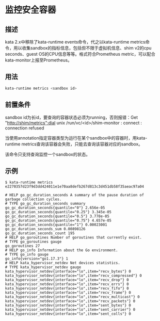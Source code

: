 # 监控安全容器

## 描述

kata 2.x中移除了kata-runtime events命令，代之以kata-runtime metrics命令，用以收集sandbox的指标信息，包括但不限于虚拟机信息、shim v2的cpu seconds、guest OS的CPU信息等等。格式符合Prometheus metric，可以配合kata-monitor上报至Prometheus。

## 用法

```sh
kata-runtime metrics <sandbox id>
```

## 前置条件

sandbox id为长id，要查询的容器状态必须为running，否则报错：Get "<http://shim/metrics":dial> unix /run/vc/\<id\>/shim-monitor : connect : connection refused

当使用annotation指定容器类型为运行在某个sandbox中的容器时，用kata-runtime metrics查询该容器会失败，只能去查询该容器对应的sandbox。

该命令只支持查询监控一个sandbox的状态。

## 示例

```shell
$ kata-runtime metrics e2270357d23f9d3dd424011e1e70aa8defb267d813c3d451db58f35aeac97a04

# HELP go_gc_duration_seconds A summary of the pause duration of garbage collection cycles.
# TYPE go_gc_duration_seconds summary
go_gc_duration_seconds{quantile="0"} 2.656e-05
go_gc_duration_seconds{quantile="0.25"} 3.345e-05
go_gc_duration_seconds{quantile="0.5"} 3.778e-05
go_gc_duration_seconds{quantile="0.75"} 4.657e-05
go_gc_duration_seconds{quantile="1"} 0.00023001
go_gc_duration_seconds_sum 0.00898126
go_gc_duration_seconds_count 195
# HELP go_goroutines Number of goroutines that currently exist.
# TYPE go_goroutines gauge
go_goroutines 27
# HELP go_info Information about the Go environment.
# TYPE go_info gauge
go_info{version="go1.17.3"} 1
# HELP kata_hypervisor_netdev Net devices statistics.
# TYPE kata_hypervisor_netdev gauge
kata_hypervisor_netdev{interface="lo",item="recv_bytes"} 0
kata_hypervisor_netdev{interface="lo",item="recv_compressed"} 0
kata_hypervisor_netdev{interface="lo",item="recv_drop"} 0
kata_hypervisor_netdev{interface="lo",item="recv_errs"} 0
kata_hypervisor_netdev{interface="lo",item="recv_fifo"} 0
kata_hypervisor_netdev{interface="lo",item="recv_frame"} 0
kata_hypervisor_netdev{interface="lo",item="recv_multicast"} 0
kata_hypervisor_netdev{interface="lo",item="recv_packets"} 0
kata_hypervisor_netdev{interface="lo",item="sent_bytes"} 0
kata_hypervisor_netdev{interface="lo",item="sent_carrier"} 0
kata_hypervisor_netdev{interface="lo",item="sent_colls"} 0
```
